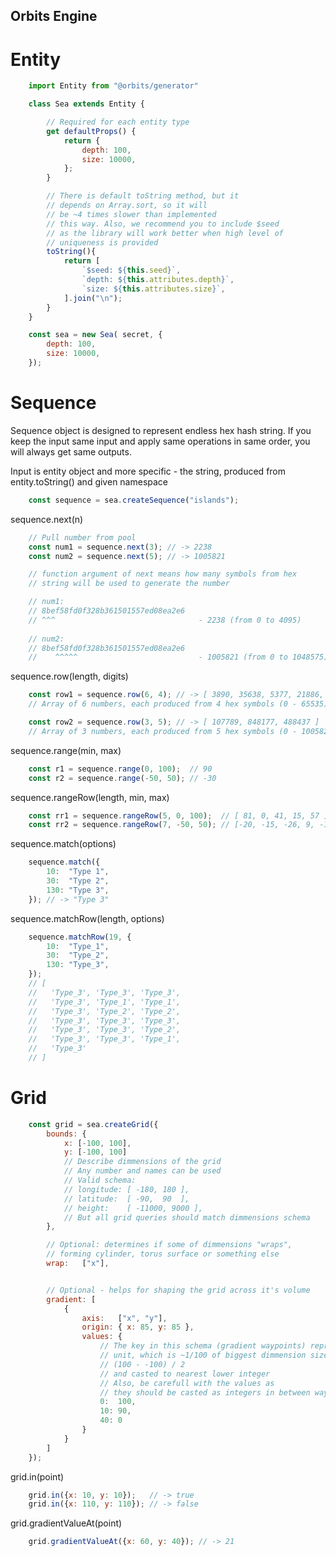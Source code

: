 ## Orbits Engine


# Entity
```javascript
	import Entity from "@orbits/generator"

	class Sea extends Entity {

		// Required for each entity type
		get defaultProps() {
			return {
				depth: 100,
				size: 10000,
			};
		}

		// There is default toString method, but it
		// depends on Array.sort, so it will
		// be ~4 times slower than implemented
		// this way. Also, we recommend you to include $seed
		// as the library will work better when high level of
		// uniqueness is provided
		toString(){
			return [
				`$seed: ${this.seed}`,
				`depth: ${this.attributes.depth}`,
				`size: ${this.attributes.size}`,
			].join("\n");
		}
	}

	const sea = new Sea( secret, {
		depth: 100,
		size: 10000,
	});

```

# Sequence

Sequence object is designed to represent endless hex hash string. If you keep the input same input and apply same operations in same
order, you will always get same outputs.


Input is entity object and more specific - the string, produced from entity.toString() and given namespace


```javascript
	const sequence = sea.createSequence("islands");
```

sequence.next(n)
```javascript
	// Pull number from pool
	const num1 = sequence.next(3); // -> 2238
	const num2 = sequence.next(5); // -> 1005821

	// function argument of next means how many symbols from hex 
	// string will be used to generate the number

	// num1:
	// 8bef58fd0f328b361501557ed08ea2e6
	// ^^^                                - 2238 (from 0 to 4095)
	
	// num2:
	// 8bef58fd0f328b361501557ed08ea2e6
	//    ^^^^^                           - 1005821 (from 0 to 1048575)
```


sequence.row(length, digits)
```javascript
	const row1 = sequence.row(6, 4); // -> [ 3890, 35638, 5377, 21886, 53390, 41702 ]
	// Array of 6 numbers, each produced from 4 hex symbols (0 - 65535)

	const row2 = sequence.row(3, 5); // -> [ 107789, 848177, 488437 ]
	// Array of 3 numbers, each produced from 5 hex symbols (0 - 1005821)
```

sequence.range(min, max)
```javascript
	const r1 = sequence.range(0, 100);  // 90
	const r2 = sequence.range(-50, 50); // -30
```

sequence.rangeRow(length, min, max)
```javascript
	const rr1 = sequence.rangeRow(5, 0, 100);  // [ 81, 0, 41, 15, 57 ]
	const rr2 = sequence.rangeRow(7, -50, 50); // [-20, -15, -26, 9, -18, -48, -11 ]
```


sequence.match(options)
```javascript
	sequence.match({
		10:  "Type 1",
		30:  "Type 2",
		130: "Type 3",
	}); // -> "Type 3"
```

sequence.matchRow(length, options)
```javascript
	sequence.matchRow(19, {
		10:  "Type_1",
		30:  "Type_2",
		130: "Type_3",
	});
	// [
	//   'Type_3', 'Type_3', 'Type_3',
	//   'Type_3', 'Type_1', 'Type_1',
	//   'Type_3', 'Type_2', 'Type_2',
	//   'Type_3', 'Type_3', 'Type_3',
	//   'Type_3', 'Type_3', 'Type_2',
	//   'Type_3', 'Type_3', 'Type_1',
	//   'Type_3'
	// ]
```




# Grid
```javascript
	const grid = sea.createGrid({
		bounds: {
			x: [-100, 100],
			y: [-100, 100]
			// Describe dimmensions of the grid
			// Any number and names can be used
			// Valid schema:
			// longitude: [ -180, 180 ],
			// latitude:  [ -90,  90  ],
			// height:    [ -11000, 9000 ],
			// But all grid queries should match dimmensions schema
		},

		// Optional: determines if some of dimmensions "wraps",
		// forming cylinder, torus surface or something else
		wrap:   ["x"],


		// Optional - helps for shaping the grid across it's volume
		gradient: [
			{
				axis:   ["x", "y"],
				origin: { x: 85, y: 85 },
				values: {
					// The key in this schema (gradient waypoints) represents
					// unit, which is ~1/100 of biggest dimmension size / 2
					// (100 - -100) / 2
					// and casted to nearest lower integer
					// Also, be carefull with the values as
					// they should be casted as integers in between waypoints
					0:  100,
					10: 90,
					40: 0
				}
			}
		]
	});
```


grid.in(point)
```javascript
	grid.in({x: 10, y: 10});   // -> true
	grid.in({x: 110, y: 110}); // -> false
```


grid.gradientValueAt(point)
```javascript
	grid.gradientValueAt({x: 60, y: 40}); // -> 21
```